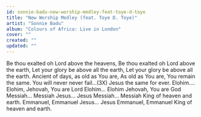 ```yaml
---
id: sonnie-badu-new-worship-medley-feat-toye-d-toye
title: "New Worship Medley (feat. Toye D. Toye)"
artist: "Sonnie Badu"
album: "Colours of Africa: Live in London"
cover: ""
created: ""
updated: ""
---
```


Be thou exalted oh Lord above the heavens,
Be thou exalted oh Lord above the earth,
Let your glory be above all the earth,
Let your glory be above all the earth.
Ancient of days, as old as You are,
As old as You are, You remain the same.
You will never never fail...(3X)
Jesus the same for ever.
Elohim.... Elohim,
Jehovah, You are Lord
Elohim... Elohim
Jehovah, You are God
Messiah... Messiah
Jesus... Jesus
Messiah... Messiah
King of heaven and earth.
Emmanuel, Emmanuel
Jesus... Jesus
Emmanuel, Emmanuel
King of heaven and earth.